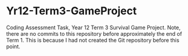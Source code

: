 # Yr12-Term3-GameProject
Coding Assessment Task, Year 12 Term 3 Survival Game Project.
Note, there are no commits to this repository before approximately the end of Term 1. This is because I had not created the Git repository before this point.
